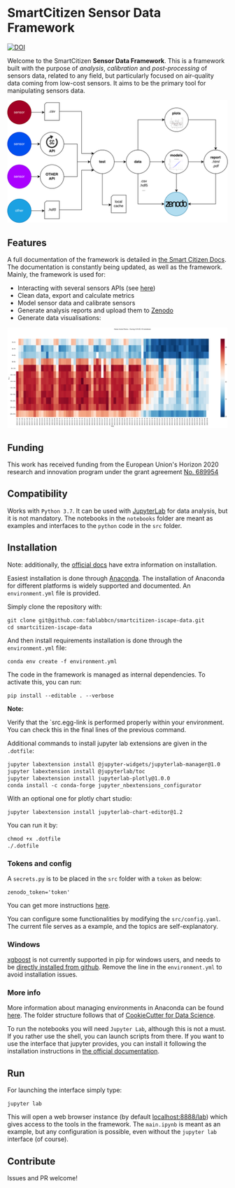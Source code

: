 SmartCitizen Sensor Data Framework
=======

[![DOI](https://zenodo.org/badge/97752018.svg)](https://zenodo.org/badge/latestdoi/97752018)

Welcome to the SmartCitizen **Sensor Data Framework**. This is a framework built with the purpose of *analysis*, *calibration* and *post-processing* of sensors data, related to any field, but particularly focused on air-quality data coming from low-cost sensors. It aims to be the primary tool for manipulating sensors data.

![](assets/images/saf_schema.png)

## Features

A full documentation of the framework is detailed in [the Smart Citizen Docs](https://docs.smartcitizen.me/Sensor%20Analysis%20Framework/). The documentation is constantly being updated, as well as the framework. Mainly, the framework is used for:
- Interacting with several sensors APIs (see [here](src/data/api.py))
- Clean data, export and calculate metrics
- Model sensor data and calibrate sensors
- Generate analysis reports and upload them to [Zenodo](http://zenodo.org)
- Generate data visualisations:

![](assets/images/covid-noise.png)

## Funding

This work has received funding from the European Union's Horizon 2020 research and innovation program under the grant agreement [No. 689954](https://cordis.europa.eu/project/rcn/202639_en.html)

## Compatibility

Works with `Python 3.7`. It can be used with [JupyterLab](https://github.com/jupyterlab/jupyterlab) for data analysis, but it is not mandatory. The notebooks in the `notebooks` folder are meant as examples and interfaces to the `python` code in the `src` folder.

## Installation

Note: additionally, the [official docs](https://docs.smartcitizen.me/Sensor%20Analysis%20Framework/guides/Install%20the%20framework/) have extra information on installation.

Easiest installation is done through [Anaconda](https://docs.anaconda.com/anaconda/install/). The installation of Anaconda for different platforms is widely supported and documented. An `environment.yml` file is provided.

Simply clone the repository with:

```
git clone git@github.com:fablabbcn/smartcitizen-iscape-data.git
cd smartcitizen-iscape-data
```

And then install requirements installation is done through the `environment.yml` file:

```
conda env create -f environment.yml
```

The code in the framework is managed as internal dependencies. To activate this, you can run:

```
pip install --editable . --verbose
```

**Note:**

Verify that the `src.egg-link is performed properly within your environment. You can check this in the final lines of the previous command.

Additional commands to install jupyter lab extensions are given in the `.dotfile`:

```
jupyter labextension install @jupyter-widgets/jupyterlab-manager@1.0
jupyter labextension install @jupyterlab/toc
jupyter labextension install jupyterlab-plotly@1.0.0
conda install -c conda-forge jupyter_nbextensions_configurator
```

With an optional one for plotly chart studio:

```
jupyter labextension install jupyterlab-chart-editor@1.2
```

You can run it by:

```
chmod +x .dotfile
./.dotfile
```

### Tokens and config

A `secrets.py` is to be placed in the `src` folder with a `token` as below:

```
zenodo_token='token'
```

You can get more instructions [here](https://docs.smartcitizen.me/Guides/Upload%20data%20to%20zenodo/).

You can configure some functionalities by modifying the `src/config.yaml`. The current file serves as a example, and the topics are self-explanatory.

### Windows

[xgboost](https://pypi.org/project/xgboost/) is not currently supported in pip for windows users, and needs to be [directly installed from github](https://xgboost.readthedocs.io/en/latest/build.html). Remove the line in the `environment.yml` to avoid installation issues. 

### More info

More information about managing environments in Anaconda can be found [here](https://conda.io/docs/user-guide/tasks/manage-environments.html). The folder structure follows that of [CookieCutter for Data Science](https://drivendata.github.io/cookiecutter-data-science/).

To run the notebooks you will need `Jupyter Lab`, although this is not a must. If you rather use the shell, you can launch scripts from there. If you want to use the interface that jupyter provides, you can install it following the installation instructions in [the official documentation](https://github.com/jupyterlab/jupyterlab#installation).

## Run

For launching the interface simply type:

```
jupyter lab
```

This will open a web browser instance (by default [localhost:8888/lab]()) which gives access to the tools in the framework. The `main.ipynb` is meant as an example, but any configuration is possible, even without the `jupyter lab` interface (of course).

## Contribute

Issues and PR welcome!
